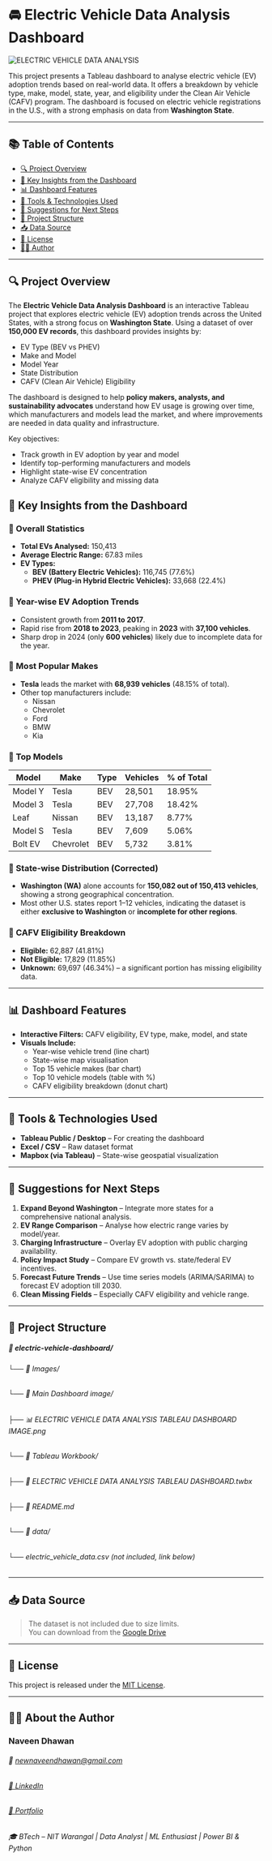 # 🚘 Electric Vehicle Data Analysis Dashboard

![ELECTRIC VEHICLE DATA ANALYSIS](https://github.com/user-attachments/assets/8cabbced-6c87-4cd9-ac68-743c9938a8ab)

This project presents a Tableau dashboard to analyse electric vehicle (EV) adoption trends based on real-world data. It offers a breakdown by vehicle type, make, model, state, year, and eligibility under the Clean Air Vehicle (CAFV) program. The dashboard is focused on electric vehicle registrations in the U.S., with a strong emphasis on data from **Washington State**.

---

## 📚 Table of Contents

- [🔍 Project Overview](#-project-overview)
- [📌 Key Insights from the Dashboard](#-key-insights-from-the-dashboard)
- [📊 Dashboard Features](#-dashboard-features)
- [🔧 Tools & Technologies Used](#-tools--technologies-used)
- [🧠 Suggestions for Next Steps](#-suggestions-for-next-steps)
- [📁 Project Structure](#-project-structure)
- [📥 Data Source](#-data-source)
- [📃 License](#-license)
- [🙋‍♂️ Author](#-author)

---

## 🔍 Project Overview

The **Electric Vehicle Data Analysis Dashboard** is an interactive Tableau project that explores electric vehicle (EV) adoption trends across the United States, with a strong focus on **Washington State**. Using a dataset of over **150,000 EV records**, this dashboard provides insights by:

- EV Type (BEV vs PHEV)
- Make and Model
- Model Year
- State Distribution
- CAFV (Clean Air Vehicle) Eligibility

The dashboard is designed to help **policy makers, analysts, and sustainability advocates** understand how EV usage is growing over time, which manufacturers and models lead the market, and where improvements are needed in data quality and infrastructure.

Key objectives:
- Track growth in EV adoption by year and model
- Identify top-performing manufacturers and models
- Highlight state-wise EV concentration
- Analyze CAFV eligibility and missing data

## 📌 Key Insights from the Dashboard

### 🔹 Overall Statistics
- **Total EVs Analysed:** 150,413
- **Average Electric Range:** 67.83 miles
- **EV Types:**
  - **BEV (Battery Electric Vehicles):** 116,745 (77.6%)
  - **PHEV (Plug-in Hybrid Electric Vehicles):** 33,668 (22.4%)

### 🔹 Year-wise EV Adoption Trends
- Consistent growth from **2011 to 2017**.
- Rapid rise from **2018 to 2023**, peaking in **2023** with **37,100 vehicles**.
- Sharp drop in 2024 (only **600 vehicles**) likely due to incomplete data for the year.

### 🔹 Most Popular Makes
- **Tesla** leads the market with **68,939 vehicles** (48.15% of total).
- Other top manufacturers include:
  - Nissan
  - Chevrolet
  - Ford
  - BMW
  - Kia

### 🔹 Top Models
| Model       | Make     | Type | Vehicles | % of Total |
|-------------|----------|------|----------|-------------|
| Model Y     | Tesla    | BEV  | 28,501   | 18.95%      |
| Model 3     | Tesla    | BEV  | 27,708   | 18.42%      |
| Leaf        | Nissan   | BEV  | 13,187   | 8.77%       |
| Model S     | Tesla    | BEV  | 7,609    | 5.06%       |
| Bolt EV     | Chevrolet| BEV  | 5,732    | 3.81%       |

### 🔹 State-wise Distribution (Corrected)
- **Washington (WA)** alone accounts for **150,082 out of 150,413 vehicles**, showing a strong geographical concentration.
- Most other U.S. states report 1–12 vehicles, indicating the dataset is either **exclusive to Washington** or **incomplete for other regions**.

### 🔹 CAFV Eligibility Breakdown
- **Eligible:** 62,887 (41.81%)
- **Not Eligible:** 17,829 (11.85%)
- **Unknown:** 69,697 (46.34%) – a significant portion has missing eligibility data.

---

## 📊 Dashboard Features

- **Interactive Filters:** CAFV eligibility, EV type, make, model, and state
- **Visuals Include:**
  - Year-wise vehicle trend (line chart)
  - State-wise map visualisation
  - Top 15 vehicle makes (bar chart)
  - Top 10 vehicle models (table with %)
  - CAFV eligibility breakdown (donut chart)

---

## 🔧 Tools & Technologies Used

- **Tableau Public / Desktop** – For creating the dashboard
- **Excel / CSV** – Raw dataset format
- **Mapbox (via Tableau)** – State-wise geospatial visualization

---

## 🧠 Suggestions for Next Steps

1. **Expand Beyond Washington** – Integrate more states for a comprehensive national analysis.
2. **EV Range Comparison** – Analyse how electric range varies by model/year.
3. **Charging Infrastructure** – Overlay EV adoption with public charging availability.
4. **Policy Impact Study** – Compare EV growth vs. state/federal EV incentives.
5. **Forecast Future Trends** – Use time series models (ARIMA/SARIMA) to forecast EV adoption till 2030.
6. **Clean Missing Fields** – Especially CAFV eligibility and vehicle range.

---

## 📁 Project Structure

##### 📁 electric-vehicle-dashboard/
###### └── 📁 Images/
######     └── 📁 Main Dashboard image/
######         ├── 📊 ELECTRIC VEHICLE DATA ANALYSIS TABLEAU DASHBOARD IMAGE.png
###### └── 📁 Tableau Workbook/
######     ├── 📄 ELECTRIC VEHICLE DATA ANALYSIS TABLEAU DASHBOARD.twbx
###### ├── 📄 README.md
###### └── 📁 data/
######     └── electric_vehicle_data.csv (not included, link below)

---

## 📥 Data Source

> The dataset is not included due to size limits.  
> You can download from the [Google Drive](https://drive.google.com/file/d/1Df33DQ1X1vaEMGY4CzKelltNTWo2XV50/view?usp=drive_link)   

---

## 📃 License

This project is released under the [MIT License](https://github.com/newnaveendhawan/ELECTRIC-VEHICLE-DATA-ANALYSIS-TABLEAU/blob/main/LICENSE).

---

## 👨‍💻 About the Author
### Naveen Dhawan
###### 📧 newnaveendhawan@gmail.com
###### [💼 LinkedIn](https://www.linkedin.com/in/newnaveendhawan/) 
###### [📁 Portfolio](https://naveendhawanportfolio.blogspot.com/) 
###### 🎓 BTech – NIT Warangal | Data Analyst | ML Enthusiast | Power BI & Python
